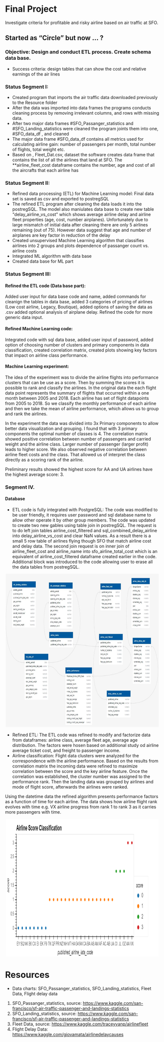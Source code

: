 # Final Project
Investigate criteria for profitable and risky airline based on air traffic at SFO. 

## Started as “Circle” but now ... ?
### Objective: Design and conduct ETL process. Create schema data base.
*	Success criteria: design tables that can show the cost and relative earnings of the air lines

### Status Segment I: 
*	Created program that imports the air traffic data downloaded previously to the Resource folder  
*	After the data was imported into data frames the programs conducts cleaning process by removing irrelevant columns, and rows with missing data.
*	After two major data frames #SFO_Passanger_statistics and #SFO_Landing_statistics were cleaned the program joints them into one, #SFO_data_df ,  and cleaned
*	The major data frame #SFO_data_df contains all metrics used for calculating airline gain: number of passengers per month, total number of flights, total weight etc. 
*	Based on , Fleet_Dat.csv, dataset the software creates data frame that contains the list of all the airlines that land at SFO. The **airline_fleet_cost dataframe 
contains the number, age and cost of all the aircrafts that each airline has

### Status Segment II:
* Refined data processing (ETL) for Machine Learning model: Final data set is saved as csv and exported to postregSQL
* The refined ETL program after cleaning the data loads it into the postregSQL. The model also maniulates data base to create new table "delay_airline_vs_cost" which shows average airline delay and airline fleet properties (age, cost, number airplanes). Unfortunately due to large mismatch of initial data after cleaning there are only 5 airlines remaining (out of 75). However data suggest that age and number of airplanes are key factor in reduction of the delay
* Created unsupervised Machine Learning algorithm that classifies airlines into 2 groups and plots dependence of passanger count vs. airline costs
* Integrated ML algorithm with data base
* Created data base for ML part


### Status Segment III:

#### Refined the ETL code (Data base part): 

Added user input for data base code and name, added commands for cleanign the tables in data base, added 3 categories of pricing of airlines (Low cost airline, Legacy, Boutique), added options of saving the data as .csv added optional analysis of airplane delay. Refined the code for more generic data input.

#### Refined Machine Learning code: 

Integrated code with sql data base, added user input of password, added option of choosing number of clusters and primary components in data classification, created correlation matrix, created plots showing key factors that impact on airline class performance. 

#### Machine Learning experiment: 

The idea of the experiment was to divide the airline flights into performance clusters that can be use as a score. Then by summing the scores it is possible to rank and classify the airlines. In the original data the each flight data point represents the summary of flights that occurred within a one month between 2005 and 2018. Each airline has set of flight datapoints from 2005 to 2018. So we classify the monthly performance of each airline and then we take the mean of airline performance, which allows us to group and rank the airlines.

In the experiment the data was divided into 3x Primary components to allow better data visualization and grouping. I found that with 3 primary components the optimal number of classes is 4. The correlation matrix showed positive correlation between number of passengers and carried weight and the airline class. Larger number of passenger (larger profit) leads to higher score. We also observed negative correlation between airline fleet costs and the class. That allowed us of interpret the class directly as a scoring rank of the airline.

Preliminary results showed the highest score for AA and UA airlines have the highest average score: 3. 

### Segment IV.

#### Database

* ETL code is fully integrated with PostgreSQL: The code was modified to be user friendly, it requires user password and sql database name to allow other operate it by other group members. The code was updated to create two new gables using table join in postregSQL. The request is to do left join tables airline_cost_filtered and sql_combined_delay_airline into delay_airline_vs_cost and clear NaN values. As a result there is a small 5 row table of airlines flying though SFO that match airline cost and delay data. The second join request is on inner join of airline_fleet_cost and airline_name into sfo_airline_total_cost which is an equivalent of airline_cost_filtered dataframe created earlier in the code. Additional block was introduced to the code allowing user to erase all the data tables from postregSQL.

<p align="center">
<img src="https://github.com/Alexlamp/final_project_group1/blob/master/Images/QDB_revFinal.JPG" width="500" height= "500">
</p>


* Refined ETL: The ETL code was refined to modify and factorize data from dataframes: airline class, average fleet age, average age distribution. The factors were hosen based on additional study od airline average ticket cost, and freight to passenger income. 
* Airline classification: Flight data clusters were analyzed for the correspondence with the airline performance. Based on the results from correlation matrix the incoming data were refined to maximize correlation between the score and the key airline feature. Once the correlation was established, the cluster number was assigned to the performance rank. Then the landing data was grouped by airlines and mode of flight score, afterwards the airlines were ranked. 

Using the datetime data the refined algorithm presents performance factors as a function of time for each airline. The data shows how airline flight rank evolves with time e.g. VX airline progress from rank 1 to rank 3 as it carries more passengers with time.

<p align="center">
<img src="https://github.com/Alexlamp/final_project_group1/blob/master/Images/bokeh_plot(4).png" width="500" height="450" >
</p>




# Resources
*	Data charts: SFO_Passanger_statistics, SFO_Landing_statistics, Fleet Data, Flight delay data
1.	SFO_Passanger_statistics, source: https://www.kaggle.com/san-francisco/sf-air-traffic-passenger-and-landings-statistics
2.	SFO_Landing_statistics, source: https://www.kaggle.com/san-francisco/sf-air-traffic-passenger-and-landings-statistics
3.	Fleet Data, source: https://www.kaggle.com/traceyvanp/airlinefleet
4.  Flight Delay Data: https://www.kaggle.com/giovamata/airlinedelaycauses
